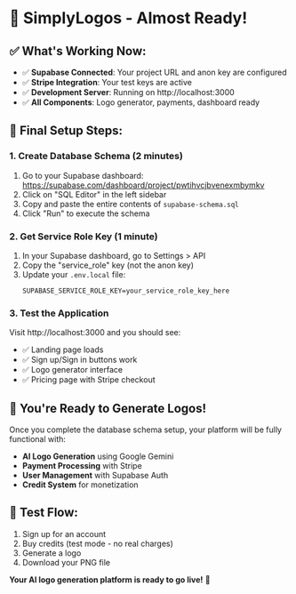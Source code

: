 # 🎉 SimplyLogos - Almost Ready!

## ✅ What's Working Now:
- ✅ **Supabase Connected**: Your project URL and anon key are configured
- ✅ **Stripe Integration**: Your test keys are active
- ✅ **Development Server**: Running on http://localhost:3000
- ✅ **All Components**: Logo generator, payments, dashboard ready

## 🔧 Final Setup Steps:

### 1. **Create Database Schema** (2 minutes)
1. Go to your Supabase dashboard: https://supabase.com/dashboard/project/pwtihvcjbvenexmbymkv
2. Click on "SQL Editor" in the left sidebar
3. Copy and paste the entire contents of `supabase-schema.sql`
4. Click "Run" to execute the schema

### 2. **Get Service Role Key** (1 minute)
1. In your Supabase dashboard, go to Settings > API
2. Copy the "service_role" key (not the anon key)
3. Update your `.env.local` file:
   ```
   SUPABASE_SERVICE_ROLE_KEY=your_service_role_key_here
   ```

### 3. **Test the Application**
Visit http://localhost:3000 and you should see:
- ✅ Landing page loads
- ✅ Sign up/Sign in buttons work
- ✅ Logo generator interface
- ✅ Pricing page with Stripe checkout

## 🚀 **You're Ready to Generate Logos!**

Once you complete the database schema setup, your platform will be fully functional with:
- **AI Logo Generation** using Google Gemini
- **Payment Processing** with Stripe
- **User Management** with Supabase Auth
- **Credit System** for monetization

## 🎯 **Test Flow:**
1. Sign up for an account
2. Buy credits (test mode - no real charges)
3. Generate a logo
4. Download your PNG file

**Your AI logo generation platform is ready to go live!** 🎉
